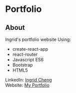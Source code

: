 # Portfolio
## About
Ingrid's portfolio website 
Using:
* create-react-app
* react-router
* Javascript ES6
* Bootstrap
* HTML5

LinkedIn: [Ingrid Cheng](https://www.linkedin.com/in/ingrid-cheng/)<br>
Website: [My Portfolio](https://ingridwy.github.io/ingrid-portfolio/)
